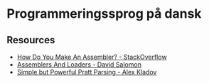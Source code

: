 
# Programmeringssprog på dansk

## Resources

- [How Do You Make An Assembler? - StackOverflow](https://stackoverflow.com/questions/2478142/how-do-you-make-an-assembler)
- [Assemblers And Loaders - David Salomon](http://www.davidsalomon.name/assem.advertis/asl.pdf)
- [Simple but Powerful Pratt Parsing - Alex Kladov](https://matklad.github.io/2020/04/13/simple-but-powerful-pratt-parsing.html)
